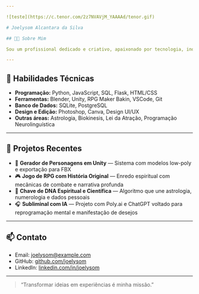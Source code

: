 ```yaml
---

![teste](https://c.tenor.com/2z7NVAVjM_YAAAAd/tenor.gif)

# Joelysom Alcantara da Silva

## 👨‍💻 Sobre Mim

Sou um profissional dedicado e criativo, apaixonado por tecnologia, inovação e desenvolvimento de projetos que unem arte, ciência e espiritualidade. Tenho experiência em programação, desenvolvimento de jogos, design digital e ferramentas baseadas em inteligência artificial. Também crio projetos esotéricos e subliminares com foco em transformação pessoal.

---
```


## 🧠 Habilidades Técnicas

* **Programação:** Python, JavaScript, SQL, Flask, HTML/CSS
* **Ferramentas:** Blender, Unity, RPG Maker Bakin, VSCode, Git
* **Banco de Dados:** SQLite, PostgreSQL
* **Design e Edição:** Photoshop, Canva, Design UI/UX
* **Outras áreas:** Astrologia, Biokinesis, Lei da Atração, Programação Neurolinguística

---

## 🚀 Projetos Recentes

* 🔧 **Gerador de Personagens em Unity** — Sistema com modelos low-poly e exportação para FBX
* 🎮 **Jogo de RPG com História Original** — Enredo espiritual com mecânicas de combate e narrativa profunda
* 🧬 **Chave de DNA Espiritual e Científica** — Algoritmo que une astrologia, numerologia e dados pessoais
* 🎧 **Subliminal com IA** — Projeto com Poly.ai e ChatGPT voltado para reprogramação mental e manifestação de desejos

---

## 📫 Contato

* Email: [joelysom@example.com](mailto:joelysom@example.com)
* GitHub: [github.com/joelysom](https://github.com/joelysom)
* LinkedIn: [linkedin.com/in/joelysom](https://linkedin.com/in/joelysom)

---

> “Transformar ideias em experiências é minha missão.”
